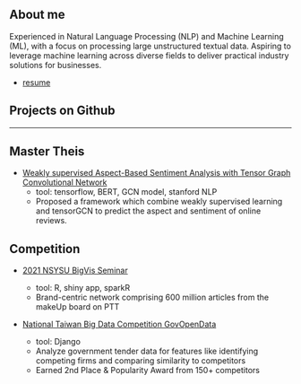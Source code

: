 ## About me
Experienced in Natural Language Processing (NLP) and Machine Learning (ML), with a focus on processing large unstructured textual data. Aspiring to leverage machine learning across diverse fields to deliver practical industry solutions for businesses.

+ [resume](https://drive.google.com/file/d/1B2u_GNxvJltMAGjtDRdshbszBIBkiyTw/view?usp=sharing)


## Projects on Github
---

##  Master Theis
+ [Weakly supervised Aspect-Based Sentiment Analysis with Tensor Graph Convolutional Network](https://github.com/Annrison/ASSA_TG)
    + tool: tensorflow, BERT, GCN model, stanford NLP
    + Proposed a framework which combine weakly supervised learning and tensorGCN to predict the aspect and sentiment of online reviews.

## Competition

+ [2021 NSYSU BigVis Seminar](https://github.com/Annrison/BigVis)
    + tool: R, shiny app, sparkR
    + Brand-centric network comprising 600 million articles from the makeUp board on PTT

+ [National Taiwan Big Data Competition GovOpenData](https://github.com/Annrison/Tender-Helper_digital-humanities-competition)
    + tool: Django
    + Analyze government tender data for features like identifying competing firms and comparing similarity to competitors
    + Earned 2nd Place & Popularity Award from 150+ competitors